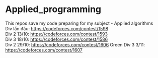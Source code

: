 # Applied_programming  
This repos save my code preparing for my subject - Applied algorithms  
Div lần đầu: https://codeforces.com/contest/1598  
Div 2 13/10: https://codeforces.com/contest/1593  
Div 3 18/10: https://codeforces.com/contest/1586  
Div 2 29/10: https://codeforces.com/contest/1606  Green
Div 3 3/11: https://codeforces.com/contest/1607  
